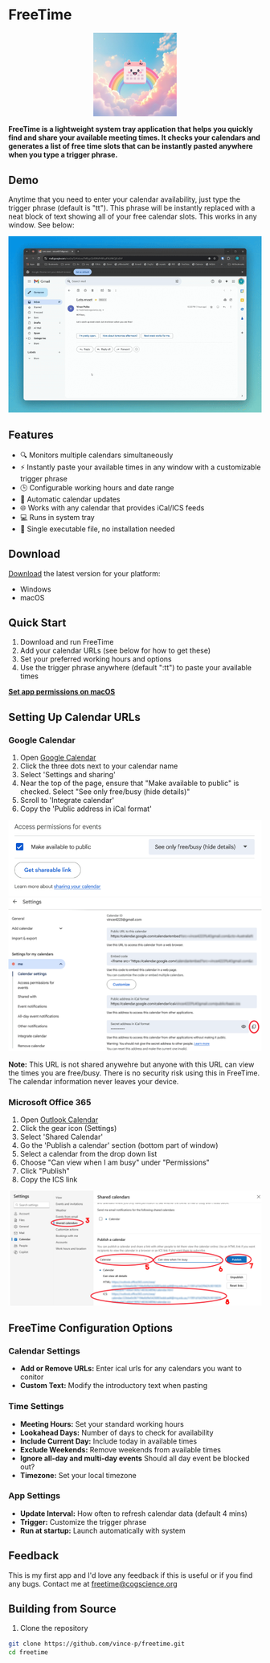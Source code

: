 # FreeTime

<p align="center" width="100%">
    <img width="33%" src="source/logo.png">
</p>

**FreeTime is a lightweight system tray application that helps you quickly find and share your available meeting times. It checks your calendars and generates a list of free time slots that can be instantly pasted anywhere when you type a trigger phrase.**


## Demo
Anytime that you need to enter your calendar availability, just type the trigger phrase (default is "tt"). This phrase will be instantly replaced with a neat block of text showing all of your free calendar slots. 
This works in any window. 
See below:

![](screenshots/demo.gif)

## Features

- 🔍 Monitors multiple calendars simultaneously
- ⚡ Instantly paste your available times in any window with a customizable trigger phrase
- 🕒 Configurable working hours and date range
- 🔄 Automatic calendar updates
- 🌐 Works with any calendar that provides iCal/ICS feeds
- 💻 Runs in system tray
- 🚀 Single executable file, no installation needed

## Download

[Download](https://github.com/vince-p/freetime/releases) the latest version for your platform:
- Windows
- macOS

## Quick Start

1. Download and run FreeTime
2. Add your calendar URLs (see below for how to get these)
3. Set your preferred working hours and options
6. Use the trigger phrase anywhere (default ":tt") to paste your available times

**[Set app permissions on macOS](macsetup.md)**

## Setting Up Calendar URLs

### Google Calendar

1. Open [Google Calendar](https://calendar.google.com/calendar)
2. Click the three dots next to your calendar name
3. Select 'Settings and sharing'
4. Near the top of the page, ensure that "Make available to public" is checked. Select "See only free/busy (hide details)"
4. Scroll to 'Integrate calendar'
5. Copy the 'Public address in iCal format'

![](screenshots/googlecalsettings2.png)
![](screenshots/googlecalsettings1.png)
   
**Note:** This URL is not shared anywehre but anyone with this URL can view the times you are free/busy. There is no security risk using this in FreeTime. The calendar information never leaves your device.


### Microsoft Office 365

1. Open [Outlook Calendar](https://outlook.office.com/calendar)
2. Click the gear icon (Settings)
3. Select 'Shared Calendar'
4. Go the 'Publish a calendar' section (bottom part of window)
5. Select a calendar from the drop down list
6. Choose "Can view when I am busy" under "Permissions"
7. Click "Publish"
8. Copy the ICS link

![](screenshots/outlooksettings.png)

## FreeTime Configuration Options

### Calendar Settings
- **Add or Remove URLs:** Enter ical urls for any calendars you want to conitor
- **Custom Text:** Modify the introductory text when pasting

### Time Settings
- **Meeting Hours:** Set your standard working hours
- **Lookahead Days:** Number of days to check for availability
- **Include Current Day:** Include today in available times
- **Exclude Weekends:** Remove weekends from available times
- **Ignore all-day and multi-day events** Should all day event be blocked out?
- **Timezone:** Set your local timezone

### App Settings
- **Update Interval:** How often to refresh calendar data (default 4 mins)
- **Trigger:** Customize the trigger phrase
- **Run at startup:** Launch automatically with system


## Feedback
This is my first app and I'd love any feedback if this is useful or if you find any bugs.
Contact me at freetime@cogscience.org

## Building from Source

1. Clone the repository
```bash
git clone https://github.com/vince-p/freetime.git
cd freetime
